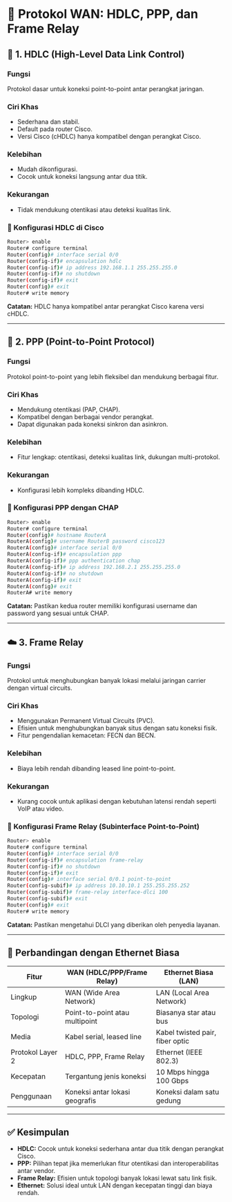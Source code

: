 # 🧩 Protokol WAN: HDLC, PPP, dan Frame Relay

## 🔹 1. HDLC (High-Level Data Link Control)

### Fungsi

Protokol dasar untuk koneksi point-to-point antar perangkat jaringan.

### Ciri Khas

* Sederhana dan stabil.
* Default pada router Cisco.
* Versi Cisco (cHDLC) hanya kompatibel dengan perangkat Cisco.

### Kelebihan

* Mudah dikonfigurasi.
* Cocok untuk koneksi langsung antar dua titik.

### Kekurangan

* Tidak mendukung otentikasi atau deteksi kualitas link.

### 🔧 Konfigurasi HDLC di Cisco

```bash
Router> enable
Router# configure terminal
Router(config)# interface serial 0/0
Router(config-if)# encapsulation hdlc
Router(config-if)# ip address 192.168.1.1 255.255.255.0
Router(config-if)# no shutdown
Router(config-if)# exit 
Router(config)# exit
Router# write memory
```

**Catatan:** HDLC hanya kompatibel antar perangkat Cisco karena versi cHDLC.

---

## 🔐 2. PPP (Point-to-Point Protocol)

### Fungsi

Protokol point-to-point yang lebih fleksibel dan mendukung berbagai fitur.

### Ciri Khas

* Mendukung otentikasi (PAP, CHAP).
* Kompatibel dengan berbagai vendor perangkat.
* Dapat digunakan pada koneksi sinkron dan asinkron.

### Kelebihan

* Fitur lengkap: otentikasi, deteksi kualitas link, dukungan multi-protokol.

### Kekurangan

* Konfigurasi lebih kompleks dibanding HDLC.

### 🔧 Konfigurasi PPP dengan CHAP

```bash
Router> enable
Router# configure terminal
Router(config)# hostname RouterA
RouterA(config)# username RouterB password cisco123
RouterA(config)# interface serial 0/0
RouterA(config-if)# encapsulation ppp
RouterA(config-if)# ppp authentication chap
RouterA(config-if)# ip address 192.168.2.1 255.255.255.0
RouterA(config-if)# no shutdown
RouterA(config-if)# exit
RouterA(config)# exit
RouterA# write memory
```

**Catatan:** Pastikan kedua router memiliki konfigurasi username dan password yang sesuai untuk CHAP.

---

## ☁️ 3. Frame Relay

### Fungsi

Protokol untuk menghubungkan banyak lokasi melalui jaringan carrier dengan virtual circuits.

### Ciri Khas

* Menggunakan Permanent Virtual Circuits (PVC).
* Efisien untuk menghubungkan banyak situs dengan satu koneksi fisik.
* Fitur pengendalian kemacetan: FECN dan BECN.

### Kelebihan

* Biaya lebih rendah dibanding leased line point-to-point.

### Kekurangan

* Kurang cocok untuk aplikasi dengan kebutuhan latensi rendah seperti VoIP atau video.

### 🔧 Konfigurasi Frame Relay (Subinterface Point-to-Point)

```bash
Router> enable
Router# configure terminal
Router(config)# interface serial 0/0
Router(config-if)# encapsulation frame-relay
Router(config-if)# no shutdown
Router(config-if)# exit
Router(config)# interface serial 0/0.1 point-to-point
Router(config-subif)# ip address 10.10.10.1 255.255.255.252
Router(config-subif)# frame-relay interface-dlci 100
Router(config-subif)# exit
Router(config)# exit
Router# write memory
```

**Catatan:** Pastikan mengetahui DLCI yang diberikan oleh penyedia layanan.

---

## 🔁 Perbandingan dengan Ethernet Biasa

| Fitur            | WAN (HDLC/PPP/Frame Relay)     | Ethernet Biasa (LAN)            |
| ---------------- | ------------------------------ | ------------------------------- |
| Lingkup          | WAN (Wide Area Network)        | LAN (Local Area Network)        |
| Topologi         | Point-to-point atau multipoint | Biasanya star atau bus          |
| Media            | Kabel serial, leased line      | Kabel twisted pair, fiber optic |
| Protokol Layer 2 | HDLC, PPP, Frame Relay         | Ethernet (IEEE 802.3)           |
| Kecepatan        | Tergantung jenis koneksi       | 10 Mbps hingga 100 Gbps         |
| Penggunaan       | Koneksi antar lokasi geografis | Koneksi dalam satu gedung       |

---

## ✅ Kesimpulan

* **HDLC:** Cocok untuk koneksi sederhana antar dua titik dengan perangkat Cisco.
* **PPP:** Pilihan tepat jika memerlukan fitur otentikasi dan interoperabilitas antar vendor.
* **Frame Relay:** Efisien untuk topologi banyak lokasi lewat satu link fisik.
* **Ethernet:** Solusi ideal untuk LAN dengan kecepatan tinggi dan biaya rendah.